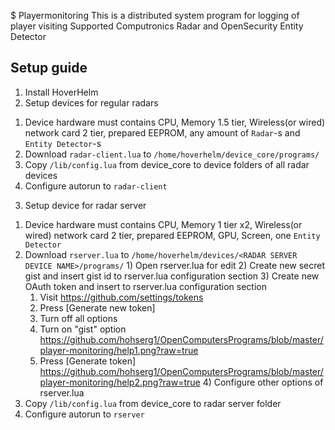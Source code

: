 $ Playermonitoring
This is a distributed system program for logging of player visiting
Supported Computronics Radar and OpenSecurity Entity Detector
## Setup guide
1. Install HoverHelm
2. Setup devices for regular radars
  1) Device hardware must contains CPU, Memory 1.5 tier, Wireless(or wired) network card 2 tier, prepared EEPROM, any amount of `Radar`-s and `Entity Detector`-s
  2) Download `radar-client.lua` to `/home/hoverhelm/device_core/programs/`
  3) Copy `/lib/config.lua` from device_core to device folders of all radar devices
  4) Configure autorun to `radar-client`
3. Setup device for radar server
  1) Device hardware must contains CPU, Memory 1 tier x2, Wireless(or wired) network card 2 tier, prepared EEPROM, GPU, Screen, one `Entity Detector`
  2) Download `rserver.lua` to `/home/hoverhelm/devices/<RADAR SERVER DEVICE NAME>/programs/`
    1) Open rserver.lua for edit
    2) Create new secret gist and insert gist id to rserver.lua configuration section
    3) Create new OAuth token and insert to rserver.lua configuration section
      1) Visit https://github.com/settings/tokens
      2) Press [Generate new token]
      3) Turn off all options
      4) Turn on "gist" option https://github.com/hohserg1/OpenComputersPrograms/blob/master/player-monitoring/help1.png?raw=true
      5) Press [Generate token]
      https://github.com/hohserg1/OpenComputersPrograms/blob/master/player-monitoring/help2.png?raw=true
    4) Configure other options of rserver.lua
  3) Copy `/lib/config.lua` from device_core to radar server folder
  4) Configure autorun to `rserver`
